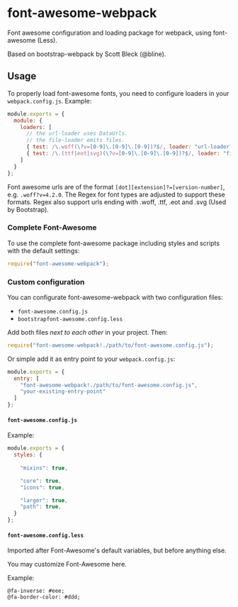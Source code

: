font-awesome-webpack
====================

Font awesome configuration and loading package for webpack, using font-awesome (Less).

Based on bootstrap-webpack by Scott Bleck (@bline).

Usage
-----

To properly load font-awesome fonts, you need to configure loaders in your `webpack.config.js`. Example:

``` javascript
module.exports = {
  module: {
    loaders: [
      // the url-loader uses DataUrls.
      // the file-loader emits files.
      { test: /\.woff(\?v=[0-9]\.[0-9]\.[0-9])?$/, loader: "url-loader?limit=10000&minetype=application/font-woff" },
      { test: /\.(ttf|eot|svg)(\?v=[0-9]\.[0-9]\.[0-9])?$/, loader: "file-loader" }
    ]
  }
};
```

Font awesome urls are of the format `[dot][extension]?=[version-number]`, e.g. `.woff?v=4.2.0`.
The Regex for font types are adjusted to support these formats. Regex also support urls ending with .woff, .ttf, .eot and .svg (Used by Bootstrap).

### Complete Font-Awesome

To use the complete font-awesome package including styles and scripts with the default settings:

``` javascript
require("font-awesome-webpack");
```

### Custom configuration

You can configurate font-awesome-webpack with two configuration files:

* `font-awesome.config.js`
* `bootstrapfont-awesome.config.less`

Add both files *next to each other* in your project. Then:

``` javascript
require("font-awesome-webpack!./path/to/font-awesome.config.js");
```

Or simple add it as entry point to your `webpack.config.js`:

``` javascript
module.exports = {
  entry: [
    "font-awesome-webpack!./path/to/font-awesome.config.js",
    "your-existing-entry-point"
  ]
};
```

#### `font-awesome.config.js`

Example:

``` javascript
module.exports = {
  styles: {
    
    "mixins": true,

    "core": true,
    "icons": true,

    "larger": true,
    "path": true,
  }
};
```

#### `font-awesome.config.less`

Imported after Font-Awesome's default variables, but before anything else.

You may customize Font-Awesome here.

Example:

``` less
@fa-inverse: #eee;
@fa-border-color: #ddd;
```
